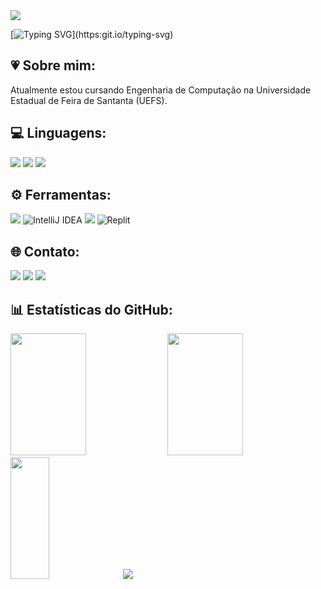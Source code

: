<img src="https://capsule-render.vercel.app/api?type=waving&color=FFCCCC&height=125&section=header"/>

[![Typing SVG](https://readme-typing-svg.herokuapp.com/?color=FF9BD2&size=25&center=true&vCenter=true&width=1000&lines=Olá,+me+chamo+Naylane!;Seja+bem-vindo(a)+ao+meu+perfil!)](https:git.io/typing-svg)

## 💗 Sobre mim:
Atualmente estou cursando Engenharia de Computação na Universidade Estadual de Feira de Santanta (UEFS).<br>

## 💻 Linguagens:
<img src="https://img.shields.io/badge/java-%23ED8B00.svg?style=for-the-badge&logo=java&logoColor=white" /> <img src="https://img.shields.io/badge/python-3670A0?style=for-the-badge&logo=python&logoColor=ffdd54" /> <img src="https://img.shields.io/badge/c%20-%2300599C.svg?&style=for-the-badge&logo=c&logoColor=white" />

## ⚙️ Ferramentas:
<img src="https://img.shields.io/badge/Visual%20Studio%20Code-0078d7.svg?style=for-the-badge&logo=visual-studio-code&logoColor=white" /> ![IntelliJ IDEA](https://img.shields.io/badge/IntelliJIDEA-000000.svg?style=for-the-badge&logo=intellij-idea&logoColor=white) <img src="https://img.shields.io/badge/Trello-%23026AA7.svg?style=for-the-badge&logo=Trello&logoColor=white" /> ![Replit](https://img.shields.io/badge/Replit-DD1200?style=for-the-badge&logo=Replit&logoColor=white)

## 🌐 Contato:
<a href="https://www.linkedin.com/in/naylane" target="_blank"><img loading="lazy" src="https://img.shields.io/badge/-LinkedIn-%230077B5?style=for-the-badge&logo=linkedin&logoColor=white" target="_blank"></a>
<a href = "mailto:naylaneribeiro4@gmail.com"><img loading="lazy" src="https://img.shields.io/badge/Gmail-D14836?style=for-the-badge&logo=gmail&logoColor=white" target="_blank"></a>
<a href="https://instagram.com/nayl4ne" target="_blank"><img loading="lazy" src="https://img.shields.io/badge/-Instagram-%23E4405F?style=for-the-badge&logo=instagram&logoColor=white" target="_blank"></a>

## 📊 Estatísticas do GitHub:
<img width="49%" height="195px" src= "https://github-readme-stats.vercel.app/api?username=naylane&theme=omni&hide_border=true&include_all_commits=false&count_private=false" />
<img width="49%" height="195px" src= "https://github-readme-streak-stats.herokuapp.com/?user=naylane&theme=omni&hide_border=true" /> 
<img width="35%;" height="195px" src= "https://github-readme-stats.vercel.app/api/top-langs/?username=naylane&theme=omni&hide_border=true&include_all_commits=false&count_private=false&layout=compact" />

<img src="https://capsule-render.vercel.app/api?type=waving&color=FFCCCC&height=120&section=footer"/>
